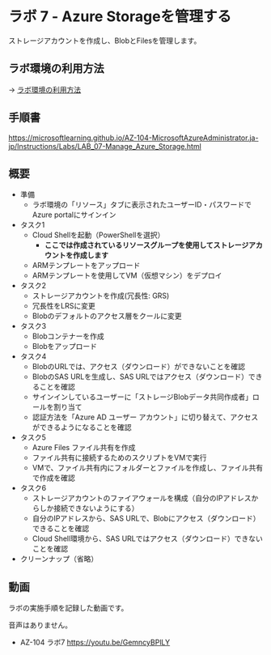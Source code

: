 # ラボ 7 - Azure Storageを管理する

ストレージアカウントを作成し、BlobとFilesを管理します。

## ラボ環境の利用方法

→ [ラボ環境の利用方法](lab00.md)

## 手順書

https://microsoftlearning.github.io/AZ-104-MicrosoftAzureAdministrator.ja-jp/Instructions/Labs/LAB_07-Manage_Azure_Storage.html

## 概要

- 準備
  - ラボ環境の「リソース」タブに表示されたユーザーID・パスワードでAzure portalにサインイン
- タスク1
  - Cloud Shellを起動（PowerShellを選択）
    - **ここでは作成されているリソースグループを使用してストレージアカウントを作成します**
  - ARMテンプレートをアップロード
  - ARMテンプレートを使用してVM（仮想マシン）をデプロイ
- タスク2
  - ストレージアカウントを作成(冗長性: GRS)
  - 冗長性をLRSに変更
  - Blobのデフォルトのアクセス層をクールに変更
- タスク3
  - Blobコンテナーを作成
  - Blobをアップロード
- タスク4
  - BlobのURLでは、アクセス（ダウンロード）ができないことを確認
  - BlobのSAS URLを生成し、SAS URLではアクセス（ダウンロード）できることを確認
  - サインインしているユーザーに「ストレージBlobデータ共同作成者」ロールを割り当て
  - 認証方法を「Azure AD ユーザー アカウント」に切り替えて、アクセスができるようになることを確認
- タスク5
  - Azure Files ファイル共有を作成
  - ファイル共有に接続するためのスクリプトをVMで実行
  - VMで、ファイル共有内にフォルダーとファイルを作成し、ファイル共有で作成を確認
- タスク6
  - ストレージアカウントのファイアウォールを構成（自分のIPアドレスからしか接続できないようにする）
  - 自分のIPアドレスから、SAS URLで、Blobにアクセス（ダウンロード）できることを確認
  - Cloud Shell環境から、SAS URLではアクセス（ダウンロード）できないことを確認
- クリーンナップ（省略）

## 動画

ラボの実施手順を記録した動画です。

音声はありません。

- AZ-104 ラボ7 https://youtu.be/GemncyBPlLY
